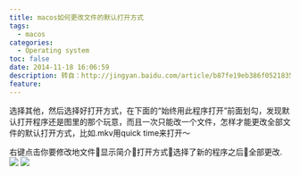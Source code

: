 ```yaml
---
title: macos如何更改文件的默认打开方式
tags:
  - macos
categories:
  - Operating system
toc: false
date: 2014-11-18 16:06:59
description: 转自：http://jingyan.baidu.com/article/b87fe19eb386f052183568a2.html
feature:
---
```


选择其他，然后选择好打开方式，在下面的“始终用此程序打开”前面划勾，发现默认打开程序还是图里的那个玩意，而且一次只能改一个文件，怎样才能更改全部文件的默认打开方式，比如.mkv用quick time来打开～
<!-- more -->
右键点击你要修改地文件显示简介打开方式选择了新的程序之后全部更改.
![](http://g.hiphotos.baidu.com/exp/w=500/sign=f358028c9b25bc312b5d01986ede8de7/71cf3bc79f3df8dc0fad58d3cf11728b461028e4.jpg)
![](http://b.hiphotos.baidu.com/exp/w=500/sign=1875548f5066d0167e199e28a72ad498/8b82b9014a90f60352234b053b12b31bb151ede5.jpg)